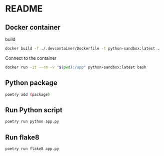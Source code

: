 # README

## Docker container

build

```bash
docker build -f ./.devcontainer/Dockerfile -t python-sandbox:latest .
```

Connect to the container

```bash
docker run -it --rm -v "$(pwd):/app" python-sandbox:latest bash
```

## Python package

```bash
poetry add (package)
```

## Run Python script

```bash
poetry run python app.py
```

## Run flake8

```bash
poetry run flake8 app.py
```
